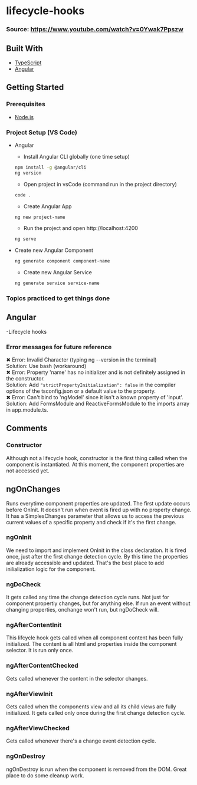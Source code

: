 # lifecycle-hooks  
### Source: https://www.youtube.com/watch?v=0Ywak7Ppszw

## Built With  
* [TypeScript](https://www.typescriptlang.org/docs/// "TypeScript documentation")  
* [Angular](https://angular.io/docs// "Angular Documentation")  

## Getting Started  
### Prerequisites
* [Node.js](https://nodejs.org/en/ "Download Node.js 16.15.0 LTS")  

### Project Setup (VS Code)
* Angular
  * Install Angular CLI globally (one time setup)  
  ```bash
  npm install -g @angular/cli
  ng version
  ```   
  * Open project in vsCode (command run in the project directory)  
  ```bash
  code .
  ```   
  * Create Angular App  
  ```bash
  ng new project-name
  ```    
  * Run the project and open http://localhost:4200   
  ```bash
  ng serve
  ```   

* Create new Angular Component  
  ```bash
  ng generate component component-name
  ```
  * Create new Angular Service  
  ```bash
  ng generate service service-name
  ```

### Topics practiced to get things done  
## Angular  
-Lifecycle hooks     

### Error messages for future reference  
✖ Error: Invalid Character (typing ng --version in the terminal)   
Solution: Use bash (workaround)   
✖ Error: Property 'name' has no initializer and is not definitely assigned in the constructor.      
Solution: Add ```"strictPropertyInitialization": false``` in the compiler options of the tsconfig.json or a default value to the property.    
✖ Error: Can't bind to 'ngModel' since it isn't a known property of 'input'.      
Solution: Add FormsModule and ReactiveFormsModule to the imports array in app.module.ts.     

## Comments  

### Constructor  
Although not a lifecycle hook, constructor is the first thing called when the component is instantiated. At this moment, the component properties are not accessed yet.  
## ngOnChanges  
Runs everytime component properties are updated. The first update occurs before OnInit. It doesn't run when event is fired up with no property change. It has a SimplesChanges parameter that allows us to access the previous current values of a specific property and check if it's the first change.  
### ngOnInit  
We need to import and implement OnInit in the class declaration.  It is fired once, just after the first change detection cycle. By this time the properties are already accessible and updated. That's the best place to add inilialization logic for the component.   
### ngDoCheck  
It gets called any time the change detection cycle runs. Not just for component propertiy changes, but for anything else. If run an event without changing properties, onchange won't run, but ngDoCheck will.   
### ngAfterContentInit  
This lifcycle hook gets called when all component content has been fully initialized. The content is all html and properties inside the component selector. It is run only once.  
### ngAfterContentChecked  
Gets called whenever the content in the selector changes.  
### ngAfterViewInit  
Gets called when the components view and all its child views are fully initialized. It gets called only once during the first change detection cycle.  
### ngAfterViewChecked    
Gets called whenever there's a change event detection cycle.  
### ngOnDestroy  
ngOnDestroy is run when the component is removed from the DOM. Great place to do some cleanup work.